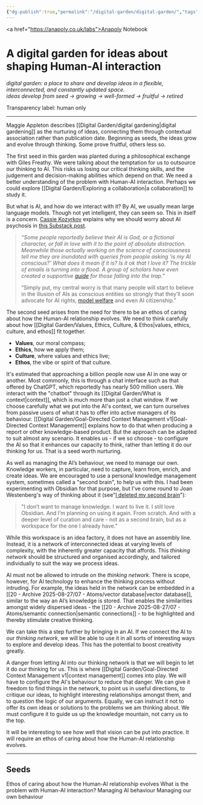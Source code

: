 ```yaml
---
{"dg-publish":true,"permalink":"/digital-garden/digital-garden/","tags":["gardenEntry"],"created":"2025-08-11T21:46:53.866+01:00","updated":"2025-08-28T07:47:49.908+01:00"}
---
```


<a href="https://anapoly.co.uk/labs">Anapoly Notebook</a>
# A digital garden for ideas about shaping Human-AI interaction

*digital garden: a place to share and develop ideas in a flexible, interconnected, and constantly updated space.*  
*ideas develop from seed → growing → well-formed → fruitful → retired*

Transparency label: human only

---

Maggie Appleton describes [[Digital Garden/digital gardening\|digital gardening]] as the nurturing of ideas, connecting them through contextual association rather than publication date. Beginning as seeds, the ideas grow and evolve through thinking. Some prove fruitful, others less so. 

The first seed in this garden was planted during a philosophical exchange with Giles Freathy. We were talking about the temptation for us to outsource our thinking to AI. This risks us losing our critical thinking skills, and the judgement and decision-making abilities which depend on that. We need a better understanding of the problem with Human-AI interaction. Perhaps we could explore [[Digital Garden/Exploring a collaboration\|a collaboration]] to study it.

But what is AI, and how do we interact with it? By AI, we usually mean large language models. Though not yet intelligent, they can seem so. This in itself is a concern. <a href="https://www.kozyr.com/about">Cassie Kozyrkov</a> explains why we should worry about AI psychosis in <a href="https://substack.com/home/post/p-171599460">this Substack post</a>. 

> _“Some people reportedly believe their AI is God, or a fictional character, or fall in love with it to the point of absolute distraction. Meanwhile those actually working on the science of consciousness tell me they are inundated with queries from people asking ‘is my AI conscious?’ What does it mean if it is? Is it ok that I love it? The trickle of emails is turning into a flood. A group of scholars have even created a supportive [guide](https://whenaiseemsconscious.org/) for those falling into the trap.”_
> 
> “Simply put, my central worry is that many people will start to believe in the illusion of AIs as conscious entities so strongly that they’ll soon advocate for AI rights, [model welfare](https://arxiv.org/abs/2411.00986) and even AI citizenship.”

 The second seed arises from the need for there to be an ethos of caring about how the Human-AI relationship evolves. We need to think carefully about how [[Digital Garden/Values, Ethics, Culture, & Ethos\|values, ethics, culture, and ethos]] fit together.
 
- **Values**, our moral compass;
- **Ethics**, how we apply them;
- **Culture**, where values and ethics live;
- **Ethos**, the vibe or spirit of that culture.

It's estimated that approaching a billion people now use AI in one way or another. Most commonly, this is through a chat interface such as that offered by ChatGPT, which reportedly has nearly 500 million users. We interact with the "chatbot" through its [[Digital Garden/What is context\|context]], which is much more than just a chat window. If we choose carefully what we put into the AI's context, we can turn ourselves from passive users of what it has to offer into active managers of its behaviour. [[Digital Garden/Goal-Directed Context Management v1\|Goal-Directed Context Management]] explains how to do that when producing a report or other knowledge-based product. But the approach can be adapted to suit almost any scenario. It enables us - if we so choose - to configure the AI so that it enhances our capacity to think, rather than letting it do our thinking for us. That is a seed worth nurturing. 

As well as managing the AI’s behaviour, we need to manage our own. Knowledge workers, in particular, need to capture, learn from, enrich, and create ideas. We are encouraged to use a personal knowledge management system, sometimes called a "second brain", to help us with this. I had been experimenting with Obsidian for that purpose, but I've come round to Joan Westenberg's way of thinking about it (see"<a href="https://www.joanwestenberg.com/p/i-deleted-my-second-brain">I deleted my second brain</a>"): 

> "I don’t want to manage knowledge. I want to live it. I still love Obsidian. And I’m planning on using it again. From scratch. And with a deeper level of curation and care - not as a second brain, but as a workspace for the one I already have."

While this workspace is an idea factory, it does not have an assembly line. Instead, it is a network of interconnected ideas at varying levels of complexity, with the inherently greater capacity that affords. This *thinking network* should be structured and organised accordingly, and tailored individually to suit the way we process ideas. 

AI must not be allowed to intrude on the *thinking network*. There is scope, however, for AI technology to enhance the thinking process without intruding. For example, the ideas held in the network can be embedded in a [[20 - Archive 2025-08-27/07 - Atoms/vector database\|vector database]], similar to the way an AI’s knowledge is stored. That enables the similarities amongst widely dispersed ideas - the [[20 - Archive 2025-08-27/07 - Atoms/semantic connection\|semantic connections]] - to be highlighted and thereby stimulate creative thinking.  

We can take this a step further by bringing in an AI. If we connect the AI to our *thinking network*, we will be able to use it in all sorts of interesting ways to explore and develop ideas. This has the potential to boost creativity greatly. 

A danger from letting AI into our thinking network is that we will begin to let it do our thinking for us. This is where [[Digital Garden/Goal-Directed Context Management v1\|context management]] comes into play. We will have to configure the AI's behaviour to reduce that danger. We can give it freedom to find things in the network, to point us in useful directions, to critique our ideas, to highlight interesting relationships amongst them, and to question the logic of our arguments. Equally, we can instruct it not to offer its own ideas or solutions to the problems we am thinking about. We must configure it to guide us up the knowledge mountain, not carry us to the top. 

It will be interesting to see how well that vision can be put into practice. It will require an ethos of caring about how the Human-AI relationship evolves. 

---

## Seeds

Ethos of caring about how the Human-AI relationship evolves
What is the problem with Human-AI interaction?
Managing AI behaviour
Managing our own behaviour